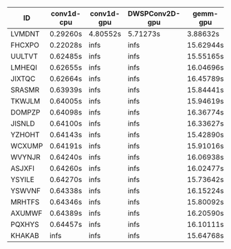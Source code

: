 |ID|conv1d-cpu|conv1d-gpu|DWSPConv2D-gpu|gemm-gpu|avg|
|-|-|-|-|-|-|
|LVMDNT|0.29260s|4.80552s|5.71273s|3.88632s|3.67429s|
|FHCXPO|0.22028s|infs|infs|15.62944s|infs|
|UULTVT|0.62485s|infs|infs|15.55165s|infs|
|LMHEQI|0.62655s|infs|infs|16.04696s|infs|
|JIXTQC|0.62664s|infs|infs|16.45789s|infs|
|SRASMR|0.63939s|infs|infs|15.84441s|infs|
|TKWJLM|0.64005s|infs|infs|15.94619s|infs|
|DOMPZP|0.64098s|infs|infs|16.36774s|infs|
|JISNLD|0.64100s|infs|infs|16.33627s|infs|
|YZHOHT|0.64143s|infs|infs|15.42890s|infs|
|WCXUMP|0.64191s|infs|infs|15.91016s|infs|
|WVYNJR|0.64240s|infs|infs|16.06938s|infs|
|ASJXFI|0.64260s|infs|infs|16.02477s|infs|
|YSYILE|0.64270s|infs|infs|15.73642s|infs|
|YSWVNF|0.64338s|infs|infs|16.15224s|infs|
|MRHTFS|0.64346s|infs|infs|15.80092s|infs|
|AXUMWF|0.64389s|infs|infs|16.20590s|infs|
|PQXHYS|0.64457s|infs|infs|16.10111s|infs|
|KHAKAB|infs|infs|infs|15.64768s|infs|
